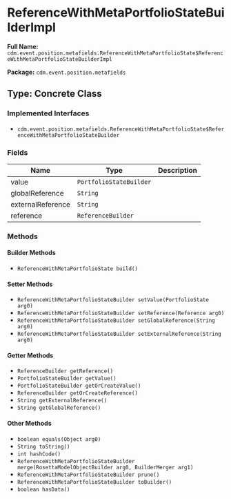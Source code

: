 # ReferenceWithMetaPortfolioStateBuilderImpl

**Full Name:** `cdm.event.position.metafields.ReferenceWithMetaPortfolioState$ReferenceWithMetaPortfolioStateBuilderImpl`

**Package:** `cdm.event.position.metafields`

## Type: Concrete Class

### Implemented Interfaces

- `cdm.event.position.metafields.ReferenceWithMetaPortfolioState$ReferenceWithMetaPortfolioStateBuilder`

### Fields

| Name | Type | Description |
|------|------|-------------|
| value | `PortfolioStateBuilder` |  |
| globalReference | `String` |  |
| externalReference | `String` |  |
| reference | `ReferenceBuilder` |  |

### Methods

#### Builder Methods

- `ReferenceWithMetaPortfolioState build()`

#### Setter Methods

- `ReferenceWithMetaPortfolioStateBuilder setValue(PortfolioState arg0)`
- `ReferenceWithMetaPortfolioStateBuilder setReference(Reference arg0)`
- `ReferenceWithMetaPortfolioStateBuilder setGlobalReference(String arg0)`
- `ReferenceWithMetaPortfolioStateBuilder setExternalReference(String arg0)`

#### Getter Methods

- `ReferenceBuilder getReference()`
- `PortfolioStateBuilder getValue()`
- `PortfolioStateBuilder getOrCreateValue()`
- `ReferenceBuilder getOrCreateReference()`
- `String getExternalReference()`
- `String getGlobalReference()`

#### Other Methods

- `boolean equals(Object arg0)`
- `String toString()`
- `int hashCode()`
- `ReferenceWithMetaPortfolioStateBuilder merge(RosettaModelObjectBuilder arg0, BuilderMerger arg1)`
- `ReferenceWithMetaPortfolioStateBuilder prune()`
- `ReferenceWithMetaPortfolioStateBuilder toBuilder()`
- `boolean hasData()`

